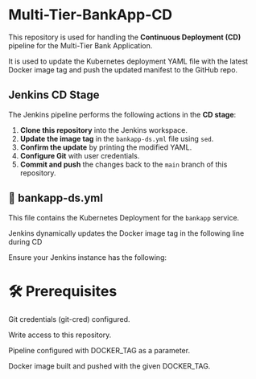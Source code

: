 # Multi-Tier-BankApp-CD

This repository is used for handling the **Continuous Deployment (CD)** pipeline for the Multi-Tier Bank Application.

It is used to update the Kubernetes deployment YAML file with the latest Docker image tag and push the updated manifest to the GitHub repo.

## Jenkins CD Stage

The Jenkins pipeline performs the following actions in the **CD stage**:

1. **Clone this repository** into the Jenkins workspace.
2. **Update the image tag** in the `bankapp-ds.yml` file using `sed`.
3. **Confirm the update** by printing the modified YAML.
4. **Configure Git** with user credentials.
5. **Commit and push** the changes back to the `main` branch of this repository.

   
## 📝 bankapp-ds.yml

This file contains the Kubernetes Deployment for the `bankapp` service.

Jenkins dynamically updates the Docker image tag in the following line during CD

Ensure your Jenkins instance has the following:

# 🛠️ Prerequisites
Git credentials (git-cred) configured.

Write access to this repository.

Pipeline configured with DOCKER_TAG as a parameter.

Docker image built and pushed with the given DOCKER_TAG.




